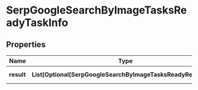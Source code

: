 # SerpGoogleSearchByImageTasksReadyTaskInfo


## Properties

| Name | Type | Description | Notes |
|------------ | ------------- | ------------- | -------------|
**result** | **List[Optional[SerpGoogleSearchByImageTasksReadyResultInfo]]** | array of results |[optional]|